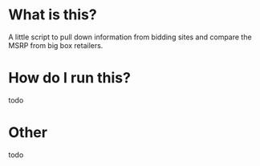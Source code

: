 # What is this? 
A little script to pull down information from bidding sites and compare the MSRP from big box retailers. 

# How do I run this? 
todo

# Other 
todo
